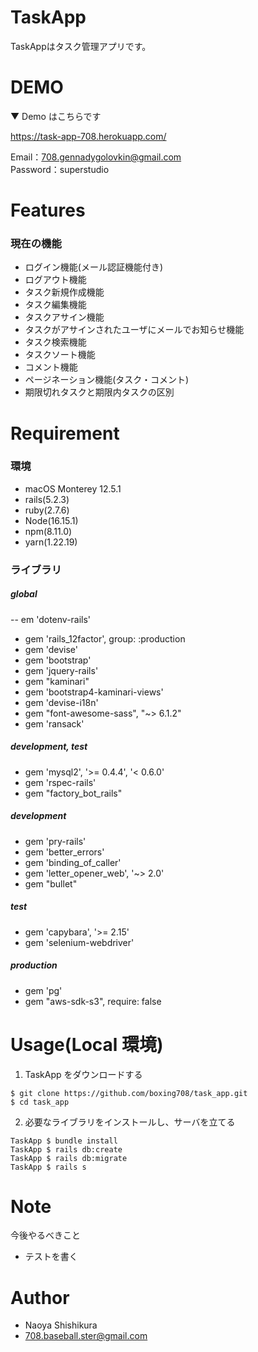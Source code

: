 # TaskApp

TaskAppはタスク管理アプリです。

# DEMO

▼ Demo はこちらです

https://task-app-708.herokuapp.com/

Email：708.gennadygolovkin@gmail.com  
Password：superstudio

# Features

### 現在の機能

- ログイン機能(メール認証機能付き)
- ログアウト機能
- タスク新規作成機能
- タスク編集機能
- タスクアサイン機能
- タスクがアサインされたユーザにメールでお知らせ機能
- タスク検索機能
- タスクソート機能
- コメント機能
- ページネーション機能(タスク・コメント)
- 期限切れタスクと期限内タスクの区別

# Requirement

### 環境

- macOS Monterey 12.5.1
- rails(5.2.3)
- ruby(2.7.6)
- Node(16.15.1)
- npm(8.11.0)
- yarn(1.22.19)

### ライブラリ

##### global

-- em 'dotenv-rails'
- gem 'rails_12factor', group: :production
- gem 'devise'
- gem 'bootstrap'
- gem 'jquery-rails'
- gem "kaminari"
- gem 'bootstrap4-kaminari-views'
- gem 'devise-i18n'
- gem "font-awesome-sass", "~> 6.1.2"
- gem 'ransack'

##### development, test

- gem 'mysql2', '>= 0.4.4', '< 0.6.0'
- gem 'rspec-rails'
- gem "factory_bot_rails"

##### development

- gem 'pry-rails'
- gem 'better_errors'
- gem 'binding_of_caller'
- gem 'letter_opener_web', '~> 2.0'
- gem "bullet"


##### test

- gem 'capybara', '>= 2.15'
- gem 'selenium-webdriver'

##### production

- gem 'pg'
- gem "aws-sdk-s3", require: false

# Usage(Local 環境)

1. TaskApp をダウンロードする

```shell
$ git clone https://github.com/boxing708/task_app.git
$ cd task_app
```

2. 必要なライブラリをインストールし、サーバを立てる


```shell
TaskApp $ bundle install
TaskApp $ rails db:create
TaskApp $ rails db:migrate
TaskApp $ rails s
```

# Note

今後やるべきこと

- テストを書く　<br>

# Author

- Naoya Shishikura
- 708.baseball.ster@gmail.com
